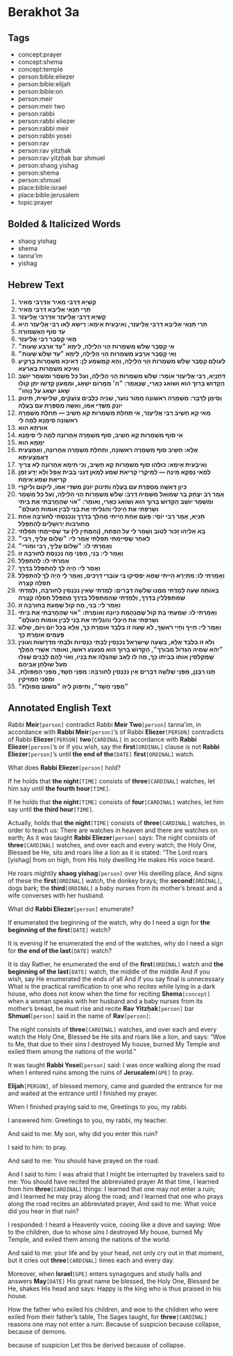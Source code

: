 # Berakhot 3a

## Tags

- concept:prayer
- concept:shema
- concept:temple
- person:bible:eliezer
- person:bible:elijah
- person:bible:on
- person:meir
- person:meir two
- person:rabbi
- person:rabbi eliezer
- person:rabbi meir
- person:rabbi yosei
- person:rav
- person:rav yitzḥak
- person:rav yitzḥak bar shmuel
- person:shaog yishag
- person:shema
- person:shmuel
- place:bible:israel
- place:bible:jerusalem
- topic:prayer

## Bolded & Italicized Words

- shaog yishag
- shema
- tanna’im
- yishag

## Hebrew Text

1. <div dir="rtl"><strong>קַשְׁיָא דְּרַבִּי מֵאִיר אַדְּרַבִּי מֵאִיר</strong></div>

2. <div dir="rtl"><strong>תְּרֵי תַּנָּאֵי אַלִּיבָּא דְּרַבִּי מֵאִיר</strong></div>

3. <div dir="rtl"><strong>קַשְׁיָא דְּרַבִּי אֱלִיעֶזֶר אַדְּרַבִּי אֱלִיעֶזֶר</strong></div>

4. <div dir="rtl"><strong>תְּרֵי תַּנָּאֵי אַלִּיבָּא דְּרַבִּי אֱלִיעֶזֶר, וְאִיבָּעֵית אֵימָא: רֵישָׁא לָאו רַבִּי אֱלִיעֶזֶר הִיא</strong></div>

5. <div dir="rtl"><strong>עַד סוֹף הָאַשְׁמוּרָה</strong></div>

6. <div dir="rtl"><strong>מַאי קָסָבַר רַבִּי אֱלִיעֶזֶר</strong></div>

7. <div dir="rtl"><strong>אִי קָסָבַר שָׁלֹשׁ מִשְׁמָרוֹת הָוֵי הַלַּיְלָה, לֵימָא ״עַד אַרְבַּע שָׁעוֹת״</strong></div>

8. <div dir="rtl"><strong>וְאִי קָסָבַר אַרְבַּע מִשְׁמָרוֹת הָוֵי הַלַּיְלָה, לֵימָא ״עַד שָׁלֹשׁ שָׁעוֹת״</strong></div>

9. <div dir="rtl"><strong>לְעוֹלָם קָסָבַר שָׁלֹשׁ מִשְׁמָרוֹת הָוֵי הַלַּיְלָה, וְהָא קָמַשְׁמַע לָן: דְּאִיכָּא מִשְׁמָרוֹת בָּרָקִיעַ וְאִיכָּא מִשְׁמָרוֹת בְּאַרְעָא</strong></div>

10. <div dir="rtl"><strong>דְּתַנְיָא, רַבִּי אֱלִיעֶזֶר אוֹמֵר: שָׁלֹשׁ מִשְׁמָרוֹת הָוֵי הַלַּיְלָה, וְעַל כָּל מִשְׁמָר וּמִשְׁמָר יוֹשֵׁב הַקָּדוֹשׁ בָּרוּךְ הוּא וְשׁוֹאֵג כָּאֲרִי, שֶׁנֶּאֱמַר: ״ה׳ מִמָּרוֹם יִשְׁאָג, וּמִמְּעוֹן קָדְשׁוֹ יִתֵּן קוֹלוֹ שָׁאֹג יִשְׁאַג עַל נָוֵהוּ״</strong></div>

11. <div dir="rtl"><strong>וְסִימָן לַדָּבָר: מִשְׁמָרָה רִאשׁוֹנָה חֲמוֹר נוֹעֵר, שְׁנִיָּה כְּלָבִים צוֹעֲקִים, שְׁלִישִׁית, תִּינוֹק יוֹנֵק מִשְּׁדֵי אִמּוֹ, וְאִשָּׁה מְסַפֶּרֶת עִם בַּעֲלָהּ</strong></div>

12. <div dir="rtl"><strong>מַאי קָא חָשֵׁיב רַבִּי אֱלִיעֶזֶר, אִי תְּחִלַּת מִשְׁמָרוֹת קָא חָשֵׁיב — תְּחִלַּת מִשְׁמָרָה רִאשׁוֹנָה סִימָנָא לְמָה לִי</strong></div>

13. <div dir="rtl"><strong>אוּרְתָּא הוּא</strong></div>

14. <div dir="rtl"><strong>אִי סוֹף מִשְׁמָרוֹת קָא חָשֵׁיב, סוֹף מִשְׁמָרָה אַחֲרוֹנָה לְמָה לִי סִימָנָא</strong></div>

15. <div dir="rtl"><strong>יְמָמָא הוּא</strong></div>

16. <div dir="rtl"><strong>אֶלָּא: חָשֵׁיב סוֹף מִשְׁמָרָה רִאשׁוֹנָה, וּתְחִלַּת מִשְׁמָרָה אַחֲרוֹנָה, וְאֶמְצָעִית דְּאֶמְצָעִיתָא</strong></div>

17. <div dir="rtl"><strong>וְאִיבָּעֵית אֵימָא: כּוּלְּהוּ סוֹף מִשְׁמָרוֹת קָא חָשֵׁיב, וְכִי תֵּימָא אַחֲרוֹנָה לָא צְרִיךְ</strong></div>

18. <div dir="rtl"><strong>לְמַאי נָפְקָא מִינַּהּ — לְמִיקְרֵי קְרִיאַת שְׁמַע לְמַאן דְּגָנֵי בְּבַיִת אָפֵל וְלָא יָדַע זְמַן קְרִיאַת שְׁמַע אֵימַת</strong></div>

19. <div dir="rtl"><strong>כֵּיוָן דְּאִשָּׁה מְסַפֶּרֶת עִם בַּעֲלָהּ וְתִינוֹק יוֹנֵק מִשְּׁדֵי אִמּוֹ, לִיקוּם וְלִיקְרֵי</strong></div>

20. <div dir="rtl"><strong>אָמַר רַב יִצְחָק בַּר שְׁמוּאֵל מִשְּׁמֵיהּ דְּרַב: שָׁלֹשׁ מִשְׁמָרוֹת הָוֵי הַלַּיְלָה, וְעַל כָּל מִשְׁמָר וּמִשְׁמָר יוֹשֵׁב הַקָּדוֹשׁ בָּרוּךְ הוּא וְשׁוֹאֵג כַּאֲרִי, וְאוֹמֵר: ״אוֹי שֶׁהֶחֱרַבְתִּי אֶת בֵּיתִי וְשָׂרַפְתִּי אֶת הֵיכָלִי וְהִגְלֵיתִי אֶת בָּנַי לְבֵין אוּמּוֹת הָעוֹלָם״</strong></div>

21. <div dir="rtl"><strong>תַּנְיָא, אָמַר רַבִּי יוֹסֵי: פַּעַם אַחַת הָיִיתִי מְהַלֵּךְ בַּדֶּרֶךְ וְנִכְנַסְתִּי לְחוּרְבָּה אַחַת מֵחוּרְבוֹת יְרוּשָׁלַיִם לְהִתְפַּלֵּל</strong></div>

22. <div dir="rtl"><strong>בָּא אֵלִיָּהוּ זָכוּר לַטּוֹב וְשָׁמַר לִי עַל הַפֶּתַח, (וְהִמְתִּין לִי) עַד שֶׁסִּייַּמְתִּי תְּפִלָּתִי</strong></div>

23. <div dir="rtl"><strong>לְאַחַר שֶׁסִּייַּמְתִּי תְּפִלָּתִי אָמַר לִי: ״שָׁלוֹם עָלֶיךָ, רַבִּי״</strong></div>

24. <div dir="rtl"><strong>וְאָמַרְתִּי לוֹ: ״שָׁלוֹם עָלֶיךָ, רַבִּי וּמוֹרִי״</strong></div>

25. <div dir="rtl"><strong>וְאָמַר לִי: בְּנִי, מִפְּנֵי מָה נִכְנַסְתָּ לְחוּרְבָּה זוֹ</strong></div>

26. <div dir="rtl"><strong>אָמַרְתִּי לוֹ: לְהִתְפַּלֵּל</strong></div>

27. <div dir="rtl"><strong>וְאָמַר לִי: הָיָה לְךָ לְהִתְפַּלֵּל בַּדֶּרֶךְ</strong></div>

28. <div dir="rtl"><strong>וְאָמַרְתִּי לוֹ: מִתְיָרֵא הָיִיתִי שֶׁמָּא יַפְסִיקוּ בִּי עוֹבְרֵי דְּרָכִים, וְאָמַר לִי הָיָה לְךָ לְהִתְפַּלֵּל תְּפִלָּה קְצָרָה</strong></div>

29. <div dir="rtl"><strong>בְּאוֹתָהּ שָׁעָה לָמַדְתִּי מִמֶּנּוּ שְׁלֹשָׁה דְּבָרִים: לָמַדְתִּי שֶׁאֵין נִכְנָסִין לְחוּרְבָּה, וְלָמַדְתִּי שֶׁמִּתְפַּלְּלִין בַּדֶּרֶךְ, וְלָמַדְתִּי שֶׁהַמִּתְפַּלֵּל בְּדֶרֶךְ מִתְפַּלֵּל תְּפִלָּה קְצָרָה</strong></div>

30. <div dir="rtl"><strong>וְאָמַר לִי: בְּנִי, מָה קוֹל שָׁמַעְתָּ בְּחוּרְבָּה זוֹ</strong></div>

31. <div dir="rtl"><strong>וְאָמַרְתִּי לוֹ: שָׁמַעְתִּי בַּת קוֹל שֶׁמְּנַהֶמֶת כְּיוֹנָה וְאוֹמֶרֶת: ״אוֹי שֶׁהֶחֱרַבְתִּי אֶת בֵּיתִי וְשָׂרַפְתִּי אֶת הֵיכָלִי וְהִגְלֵיתִי אֶת בָּנַי לְבֵין אוּמּוֹת הָעוֹלָם״</strong></div>

32. <div dir="rtl"><strong>וְאָמַר לִי: חַיֶּיךָ וְחַיֵּי רֹאשְׁךָ, לֹא שָׁעָה זוֹ בִּלְבַד אוֹמֶרֶת כָּךְ, אֶלָּא בְּכָל יוֹם וָיוֹם, שָׁלֹשׁ פְּעָמִים אוֹמֶרֶת כָּךְ</strong></div>

33. <div dir="rtl"><strong>וְלֹא זוֹ בִּלְבַד אֶלָּא, בְּשָׁעָה שֶׁיִּשְׂרָאֵל נִכְנָסִין לְבָתֵּי כְּנֵסִיּוֹת וּלְבָתֵּי מִדְרָשׁוֹת וְעוֹנִין ״יְהֵא שְׁמֵיהּ הַגָּדוֹל מְבֹורָךְ״, הַקָּדוֹשׁ בָּרוּךְ הוּא מְנַעְנֵעַ רֹאשׁוֹ, וְאוֹמֵר: אַשְׁרֵי הַמֶּלֶךְ שֶׁמְּקַלְּסִין אוֹתוֹ בְּבֵיתוֹ כָּךְ, מַה לּוֹ לָאָב שֶׁהִגְלָה אֶת בָּנָיו, וְאוֹי לָהֶם לַבָּנִים שֶׁגָּלוּ מֵעַל שׁוּלְחַן אֲבִיהֶם</strong></div>

34. <div dir="rtl"><strong>תָּנוּ רַבָּנָן, מִפְּנֵי שְׁלֹשָׁה דְּבָרִים אֵין נִכְנָסִין לְחוּרְבָּה: מִפְּנֵי חֲשָׁד, מִפְּנֵי הַמַּפּוֹלֶת, וּמִפְּנֵי הַמַּזִּיקִין</strong></div>

35. <div dir="rtl"><strong>״מִפְּנֵי חֲשָׁד״, וְתִיפּוֹק לֵיהּ ״מִשּׁוּם מַפּוֹלֶת״</strong></div>

## Annotated English Text

Rabbi **Meir**`[person]` contradict Rabbi **Meir Two**`[person]` tanna’im, in accordance with **Rabbi Meir**`[person]`’s of Rabbi **Eliezer**`[PERSON]` contradicts of Rabbi **Eliezer**`[PERSON]` **two**`[CARDINAL]` in accordance with **Rabbi Eliezer**`[person]`’s or if you wish, say the **first**`[ORDINAL]` clause is not **Rabbi Eliezer**`[person]`’s until **the end of the**`[DATE]` **first**`[ORDINAL]` watch.

What does **Rabbi Eliezer**`[person]` hold?

If he holds that **the night**`[TIME]` consists of **three**`[CARDINAL]` watches, let him say until **the fourth hour**`[TIME]`.

If he holds that **the night**`[TIME]` consists of **four**`[CARDINAL]` watches, let him say until **the third hour**`[TIME]`.

Actually, holds that **the night**`[TIME]` consists of **three**`[CARDINAL]` watches, in order to teach us: There are watches in heaven and there are watches on earth; As it was taught **Rabbi Eliezer**`[person]` says: The night consists of **three**`[CARDINAL]` watches, and over each and every watch, the Holy One, Blessed be He, sits and roars like a lion as it is stated: “The Lord roars [yishag] from on high, from His holy dwelling He makes His voice heard.

He roars mightily **shaog yishag**`[person]` over His dwelling place, And signs of these the **first**`[ORDINAL]` watch, the donkey brays; the **second**`[ORDINAL]`, dogs bark; the **third**`[ORDINAL]` a baby nurses from its mother’s breast and a wife converses with her husband.

What did **Rabbi Eliezer**`[person]` enumerate?

If enumerated the beginning of the watch, why do I need a sign for **the beginning of the first**`[DATE]` watch?

It is evening If he enumerated the end of the watches, why do I need a sign for **the end of the last**`[DATE]` watch?

It is day Rather, he enumerated the end of the **first**`[ORDINAL]` watch and **the beginning of the last**`[DATE]` watch, the middle of the middle And if you wish, say He enumerated the ends of all And if you say final is unnecessary What is the practical ramification to one who recites while lying in a dark house, who does not know when the time for reciting **Shema**`[concept]` when a woman speaks with her husband and a baby nurses from its mother’s breast, he must rise and recite **Rav Yitzḥak**`[person]` bar **Shmuel**`[person]` said in the name of **Rav**`[person]`:

The night consists of **three**`[CARDINAL]` watches, and over each and every watch the Holy One, Blessed be He sits and roars like a lion, and says: “Woe to Me, that due to their sins I destroyed My house, burned My Temple and exiled them among the nations of the world.”

It was taught **Rabbi Yosei**`[person]` said: I was once walking along the road when I entered ruins among the ruins of **Jerusalem**`[GPE]` to pray.

**Elijah**`[PERSON]`, of blessed memory, came and guarded the entrance for me and waited at the entrance until I finished my prayer.

When I finished praying said to me, Greetings to you, my rabbi.

I answered him: Greetings to you, my rabbi, my teacher.

And said to me: My son, why did you enter this ruin?

I said to him: to pray.

And said to me: You should have prayed on the road.

And I said to him: I was afraid that I might be interrupted by travelers said to me: You should have recited the abbreviated prayer At that time, I learned from him **three**`[CARDINAL]` things: I learned that one may not enter a ruin; and I learned he may pray along the road; and I learned that one who prays along the road recites an abbreviated prayer, And said to me: What voice did you hear in that ruin?

I responded: I heard a Heavenly voice, cooing like a dove and saying: Woe to the children, due to whose sins I destroyed My house, burned My Temple, and exiled them among the nations of the world.

And said to me: your life and by your head, not only cry out in that moment, but it cries out **three**`[CARDINAL]` times each and every day.

Moreover, when **Israel**`[GPE]` enters synagogues and study halls and answers **May**`[DATE]` His great name be blessed, the Holy One, Blessed be He, shakes His head and says: Happy is the king who is thus praised in his house.

How the father who exiled his children, and woe to the children who were exiled from their father’s table, The Sages taught, for **three**`[CARDINAL]` reasons one may not enter a ruin: Because of suspicion because collapse, because of demons.

because of suspicion Let this be derived because of collapse.


